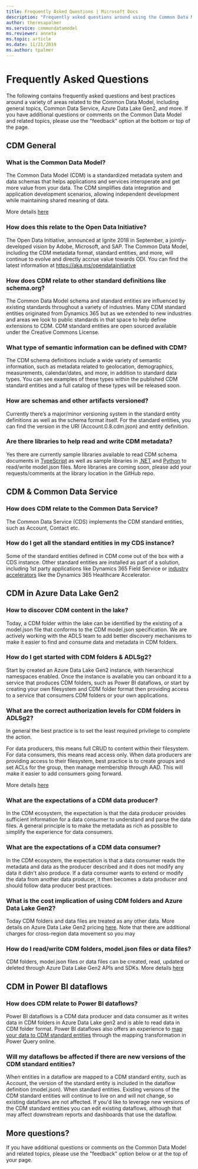 ```yaml
---
title: Frequently Asked Questions | Microsoft Docs
description: "Frequently asked questions around using the Common Data Model."
author: theresapalmer
ms.service: commondatamodel
ms.reviewer: anneta
ms.topic: article
ms.date: 11/21/2019
ms.author: tpalmer
---
```


#  Frequently Asked Questions

The following contains frequently asked questions and best practices around a variety of areas related to the Common Data Model, including general topics, Common Data Service, Azure Data Lake Gen2, and more. If you have additional questions or comments on the Common Data Model and related topics, please use the "feedback" option at the bottom or top of the page.

## CDM General

### What is the Common Data Model?
The Common Data Model (CDM) is a standardized metadata system and data schemas that helps applications and services interoperate and get more value from your data. The CDM simplifies data integration and application development scenarios, allowing independent development while maintaining shared meaning of data.

More details [here](index.md)

### How does this relate to the Open Data Initiative?
The Open Data Initiative, announced at Ignite 2018 in September, a jointly-developed vision by Adobe, Microsoft, and SAP. The Common Data Model, including the CDM metadata format, standard entities, and more, will continue to evolve and directly accrue value towards ODI. You can find the latest information at https://aka.ms/opendatainitiative 

### How does CDM relate to other standard definitions like schema.org?
The Common Data Model schema and standard entities are influenced by existing standards throughout a variety of industries. Many CDM standard entities originated from Dynamics 365 but as we extended to new industries and areas we look to public standards in that space to help define extensions to CDM. CDM standard entities are open sourced available under the Creative Commons  License.

### What type of semantic information can be defined with CDM?
The CDM schema definitions include a wide variety of semantic information, such as metadata related to geolocation, demographics, measurements, calendar/dates, and more, in addition to standard data types. You can see examples of these types within the published CDM standard entities and a full catalog of these types will be released soon.

### How are schemas and other artifacts versioned?
Currently there’s a major/minor versioning system in the standard entity definitions as well as the schema format itself. For the standard entities, you can find the version in the URI (Account.0.8.cdm.json) and entity definition. 

### Are there libraries to help read and write CDM metadata?
Yes there are currently sample libraries available to read CDM schema documents in [TypeScript](https://github.com/Microsoft/CDM/tree/master/src) as well as sample libraries in [.NET](https://aka.ms/AA39f6f) and [Python](https://aka.ms/AA39n1b) to read/write model.json files. More libraries are coming soon, please add your requests/comments at the library location in the GitHub repo.

## CDM & Common Data Service

### How does CDM relate to the Common Data Service?
The Common Data Service (CDS) implements the CDM standard entities, such as Account, Contact etc.  

### How do I get all the standard entities in my CDS instance?
Some of the standard entities defined in CDM come out of the box with a CDS instance. Other standard entities are installed as part of a solution, including 1st party applications like Dynamics 365 Field Service or [industry accelerators](industry-accelerators.md) like the Dynamics 365 Healthcare Accelerator.  

## CDM in Azure Data Lake Gen2

### How to discover CDM content in the lake?
Today, a CDM folder within the lake can be identified by the existing of a model.json file that conforms to the CDM model.json specification. We are actively working with the ADLS team to add better discovery mechanisms to make it easier to find and consume data and metadata in CDM folders.

### How do I get started with CDM folders & ADLSg2?
Start by created an Azure Data Lake Gen2 instance, with hierarchical namespaces enabled. Once the instance is available you can onboard it to a service that produces CDM folders, such as Power BI dataflows, or start by creating your own filesystem and CDM folder format then providing access to a service that consumers CDM folders or your own applications.

### What are the correct authorization levels for CDM folders in ADLSg2?
In general the best practice is to set the least required privilege to complete the action. 

For data producers, this means full CRUD to content within their filesystem. For data consumers, this means read access only. When data producers are providing access to their filesystem, best practice is to create groups and set ACLs for the group, then manage membership through AAD. This will make it easier to add consumers going forward. 

More details [here](data-lake.md/#Authorization)

### What are the expectations of a CDM data producer?
In the CDM ecosystem, the expectation is that the data producer provides sufficient information for a data consumer to understand and parse the data files. A general principle is to make the metadata as rich as possible to simplify the experience for data consumers. 

### What are the expectations of a CDM data consumer?
In the CDM ecosystem, the expectation is that a data consumer reads the metadata and data as the producer described and it does not modify any data it didn't also produce. If a data consumer wants to extend or modify the data from another data producer, it then becomes a data producer and should follow data producer best practices.

### What is the cost implication of using CDM folders and Azure Data Lake Gen2?
Today CDM folders and data files are treated as any other data. More details on Azure Data Lake Gen2 pricing [here](https://azure.microsoft.com/pricing/details/storage/data-lake/). Note that there are additional charges for cross-region data movement so you may 

### How do I read/write CDM folders, model.json files or data files?
CDM folders, model.json files or data files can be created, read, updated or deleted  through Azure Data Lake Gen2 APIs and SDKs. More details [here](https://docs.microsoft.com/rest/api/storageservices/data-lake-storage-gen2
)

## CDM in Power BI dataflows

### How does CDM relate to Power BI dataflows?
Power BI dataflows is a CDM data producer and data consumer as it writes data in CDM folders in Azure Data Lake gen2 and is able to read data in CDM folder format. Power BI dataflows also offers an experience to [map your data to CDM standard entities](https://docs.microsoft.com/power-bi/service-dataflows-create-use#dataflows-and-the-common-data-model-cdm) through the mapping transformation in Power Query online.

### Will my dataflows be affected if there are new versions of the CDM standard entities?
When entities in a dataflow are mapped to a CDM standard entity, such as Account, the version of the standard entity is included in the dataflow definition (model.json). When standard entities. Existing versions of the CDM standard entities will continue to live on and will not change, so existing dataflows are not affected. If you'd like to leverage new versions of the CDM standard entities you can edit existing dataflows, although that may affect downstream reports and dashboards that use the dataflow.

## More questions?

If you have additional questions or comments on the Common Data Model and related topics, please use the "feedback" option below or at the top of your page.